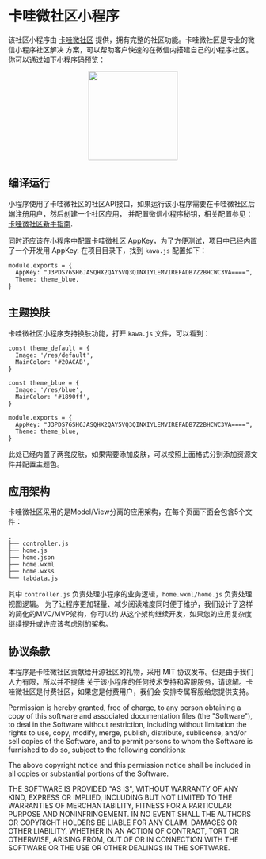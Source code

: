 # 卡哇微社区小程序
该社区小程序由 [卡哇微社区](http://kawaapp.com) 提供，拥有完整的社区功能。卡哇微社区是专业的微信小程序社区解决
方案，可以帮助客户快速的在微信内搭建自己的小程序社区。你可以通过如下小程序码预览：

<div align=center><img width="180" src="https://kawaapp.com/static/demo.jpg"/></div>

## 编译运行
小程序使用了卡哇微社区的社区API接口，如果运行该小程序需要在卡哇微社区后端注册用户，然后创建一个社区应用，
并配置微信小程序秘钥，相关配置参见：[卡哇微社区新手指南](https://mp.weixin.qq.com/s/Rw-N6vWTWR9mcVQgkQ_aAA).

同时还应该在小程序中配置卡哇微社区 AppKey，为了方便测试，项目中已经内置了一个开发用 AppKey.
在项目目录下，找到 `kawa.js` 配置如下：
```
module.exports = {
  AppKey: "J3PDS76SH6JASQHX2QAY5VQ3QINXIYLEMVIREFADB7Z2BHCWC3VA====",
  Theme: theme_blue,
}
```

## 主题换肤
卡哇微社区小程序支持换肤功能，打开 `kawa.js` 文件，可以看到：
```
const theme_default = {
  Image: '/res/default',
  MainColor: '#20ACAB',
}

const theme_blue = {
  Image: '/res/blue',
  MainColor: '#1890ff',
}

module.exports = {
  AppKey: "J3PDS76SH6JASQHX2QAY5VQ3QINXIYLEMVIREFADB7Z2BHCWC3VA====",
  Theme: theme_blue,
}
```
此处已经内置了两套皮肤，如果需要添加皮肤，可以按照上面格式分别添加资源文件并配置主题色。

## 应用架构
卡哇微社区采用的是Model/View分离的应用架构，在每个页面下面会包含5个文件：
```
.
├── controller.js
├── home.js
├── home.json
├── home.wxml
├── home.wxss
└── tabdata.js
```
其中 `controller.js` 负责处理小程序的业务逻辑，`home.wxml/home.js` 负责处理视图逻辑。
为了让程序更加轻量、减少阅读难度同时便于维护，我们设计了这样的简化的MVC/MVP架构，你可以约
从这个架构继续开发，如果您的应用复杂度继续提升或许应该考虑别的架构。

## 协议条款
本程序是卡哇微社区贡献给开源社区的礼物，采用 MIT 协议发布。但是由于我们人力有限，所以并不提供
关于该小程序的任何技术支持和客服服务，请谅解。卡哇微社区是付费社区，如果您是付费用户，我们会
安排专属客服给您提供支持。

Permission is hereby granted, free of charge, to any person obtaining a copy of this software and associated documentation files (the "Software"), to deal in the Software without restriction, including without limitation the rights to use, copy, modify, merge, publish, distribute, sublicense, and/or sell copies of the Software, and to permit persons to whom the Software is furnished to do so, subject to the following conditions:

The above copyright notice and this permission notice shall be included in all copies or substantial portions of the Software.

THE SOFTWARE IS PROVIDED "AS IS", WITHOUT WARRANTY OF ANY KIND, EXPRESS OR IMPLIED, INCLUDING BUT NOT LIMITED TO THE WARRANTIES OF MERCHANTABILITY, FITNESS FOR A PARTICULAR PURPOSE AND NONINFRINGEMENT. IN NO EVENT SHALL THE AUTHORS OR COPYRIGHT HOLDERS BE LIABLE FOR ANY CLAIM, DAMAGES OR OTHER LIABILITY, WHETHER IN AN ACTION OF CONTRACT, TORT OR OTHERWISE, ARISING FROM, OUT OF OR IN CONNECTION WITH THE SOFTWARE OR THE USE OR OTHER DEALINGS IN THE SOFTWARE.

